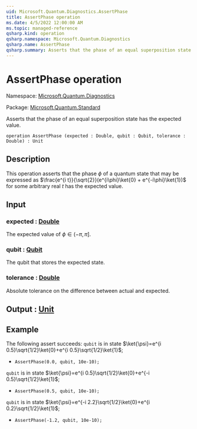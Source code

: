 ```yaml
---
uid: Microsoft.Quantum.Diagnostics.AssertPhase
title: AssertPhase operation
ms.date: 4/5/2022 12:00:00 AM
ms.topic: managed-reference
qsharp.kind: operation
qsharp.namespace: Microsoft.Quantum.Diagnostics
qsharp.name: AssertPhase
qsharp.summary: Asserts that the phase of an equal superposition state has the expected value.
---
```


# AssertPhase operation

Namespace: [Microsoft.Quantum.Diagnostics](xref:Microsoft.Quantum.Diagnostics)

Package: [Microsoft.Quantum.Standard](https://nuget.org/packages/Microsoft.Quantum.Standard)


Asserts that the phase of an equal superposition state has the expected value.

```qsharp
operation AssertPhase (expected : Double, qubit : Qubit, tolerance : Double) : Unit
```


## Description

This operation asserts that the phase $\phi$ of a quantum statethat may be expressed as$\frac{e^{i t}}{\sqrt{2}}(e^{i\phi}\ket{0} + e^{-i\phi}\ket{1})$for some arbitrary real $t$ has the expected value.

## Input

### expected : [Double](xref:microsoft.quantum.qsharp.valueliterals#double-literals)

The expected value of $\phi \in (-\pi,\pi]$.


### qubit : [Qubit](xref:microsoft.quantum.qsharp.valueliterals#qubit-literals)

The qubit that stores the expected state.


### tolerance : [Double](xref:microsoft.quantum.qsharp.valueliterals#double-literals)

Absolute tolerance on the difference between actual and expected.



## Output : [Unit](xref:microsoft.quantum.qsharp.valueliterals#unit-literal)



## Example

The following assert succeeds:`qubit` is in state $\ket{\psi}=e^{i 0.5}\sqrt{1/2}\ket{0}+e^{i 0.5}\sqrt{1/2}\ket{1}$;- `AssertPhase(0.0, qubit, 10e-10);``qubit` is in state $\ket{\psi}=e^{i 0.5}\sqrt{1/2}\ket{0}+e^{-i 0.5}\sqrt{1/2}\ket{1}$;- `AssertPhase(0.5, qubit, 10e-10);``qubit` is in state $\ket{\psi}=e^{-i 2.2}\sqrt{1/2}\ket{0}+e^{i 0.2}\sqrt{1/2}\ket{1}$;- `AssertPhase(-1.2, qubit, 10e-10);`